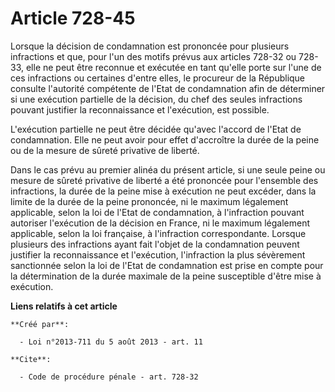 # Article 728-45

Lorsque la décision de condamnation est prononcée pour plusieurs infractions et que, pour l'un des motifs prévus aux articles
728-32 ou 728-33, elle ne peut être reconnue et exécutée en tant qu'elle porte sur l'une de ces infractions ou certaines
d'entre elles, le procureur de la République consulte l'autorité compétente de l'Etat de condamnation afin de déterminer si
une exécution partielle de la décision, du chef des seules infractions pouvant justifier la reconnaissance et l'exécution,
est possible. 

L'exécution partielle ne peut être décidée qu'avec l'accord de l'Etat de condamnation. Elle ne peut avoir pour effet
d'accroître la durée de la peine ou de la mesure de sûreté privative de liberté. 

Dans le cas prévu au premier alinéa du présent article, si une seule peine ou mesure de sûreté privative de liberté a été
prononcée pour l'ensemble des infractions, la durée de la peine mise à exécution ne peut excéder, dans la limite de la durée
de la peine prononcée, ni le maximum légalement applicable, selon la loi de l'Etat de condamnation, à l'infraction pouvant
autoriser l'exécution de la décision en France, ni le maximum légalement applicable, selon la loi française, à l'infraction
correspondante. Lorsque plusieurs des infractions ayant fait l'objet de la condamnation peuvent justifier la reconnaissance
et l'exécution, l'infraction la plus sévèrement sanctionnée selon la loi de l'Etat de condamnation est prise en compte pour
la détermination de la durée maximale de la peine susceptible d'être mise à exécution.

**Liens relatifs à cet article**

	**Créé par**:

	  - Loi n°2013-711 du 5 août 2013 - art. 11

	**Cite**:

	  - Code de procédure pénale - art. 728-32
